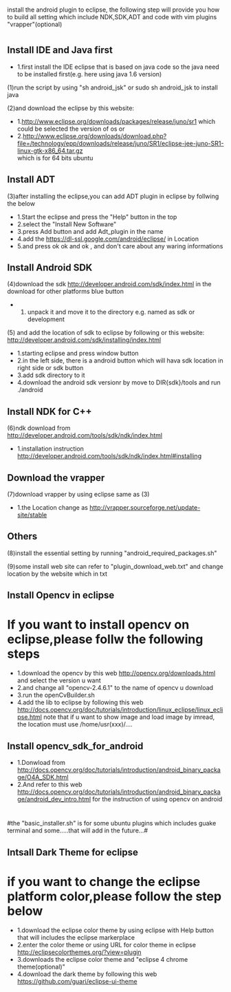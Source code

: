 #
install the android plugin to eclipse, the following step will 
provide you how to build all setting which include NDK,SDK,ADT and code with vim plugins "vrapper"(optional)
#
Install IDE and Java first
-----------------
* 1.first install the IDE eclipse that is based on java code so the java need to be installed first(e.g. here using java 1.6 version)

(1)run the script by using "sh android_jsk" or sudo sh android_jsk to install java

(2)and download the eclipse by this website:

* 1.http://www.eclipse.org/downloads/packages/release/juno/sr1  which could be selected the version of os
or 
* 2.http://www.eclipse.org/downloads/download.php?file=/technology/epp/downloads/release/juno/SR1/eclipse-jee-juno-SR1-linux-gtk-x86_64.tar.gz  
which is for 64 bits ubuntu

Install ADT
-----------
(3)after installing the eclipse,you can add ADT plugin in eclipse by follwing the below
* 1.Start the eclipse and press the "Help" button in the top
* 2.select the "Install New Software"
* 3.press Add button and add Adt_plugin in the name
* 4.add the https://dl-ssl.google.com/android/eclipse/ in Location
* 5.and press ok ok and ok , and don't care about any waring informations

Install Android SDK
-------------------
(4)download the sdk http://developer.android.com/sdk/index.html in the download for other platforms blue button
* 1. unpack it and move it to the directory e.g. named as sdk or development

(5) and add the location of sdk to eclipse by following or this website: http://developer.android.com/sdk/installing/index.html
* 1.starting eclipse and press window button
* 2.in the left side, there is a android button which will hava sdk location in right side or sdk button
* 3.add sdk directory to it
* 4.download the android sdk versionr by move to DIR{sdk}/tools and run ./android

Install NDK for C++
-------------------
(6)ndk download from http://developer.android.com/tools/sdk/ndk/index.html
* 1.installation instruction http://developer.android.com/tools/sdk/ndk/index.html#installing

Download the vrapper
-------------------
(7)download vrapper by using eclipse same as (3)
* 1.the Location change as http://vrapper.sourceforge.net/update-site/stable

Others
------
(8)install the essential setting by running "android_required_packages.sh"

(9)some install web site can refer to "plugin_download_web.txt" and change location by the website which in txt

Install Opencv in eclipse
-------------------------
# If you want to install opencv on eclipse,please follw the following steps #
* 1.download the opencv by this web http://opencv.org/downloads.html and select the version u want
* 2.and change all "opencv-2.4.6.1" to the name of opencv u download
* 3.run the openCvBuilder.sh 
* 4.add the lib to eclipse by following this web http://docs.opencv.org/doc/tutorials/introduction/linux_eclipse/linux_eclipse.html 
    note that if u want to show image and load image by imread, the location must use /home/usr(xxx)/....

 Install opencv_sdk_for_android
------------------------------
* 1.Donwload from http://docs.opencv.org/doc/tutorials/introduction/android_binary_package/O4A_SDK.html
* 2.And refer to this web http://docs.opencv.org/doc/tutorials/introduction/android_binary_package/android_dev_intro.html 
  for the instruction of using opencv on android
#

#the "basic_installer.sh" is for some ubuntu plugins which includes guake terminal and some.....that will add in the future...#

Intsall Dark Theme for eclipse
------------------------------
# if you want to change the eclipse platform color,please follow the step below #
* 1.download the eclipse color theme by using eclipse with Help button that will includes the eclipse markerplace
* 2.enter the color theme or using URL for color theme in eclipse http://eclipsecolorthemes.org/?view=plugin
* 3.downloads the eclipse color theme and "eclipse 4 chrome theme(optional)"
* 4.download the dark theme by following this web https://github.com/guari/eclipse-ui-theme




 


